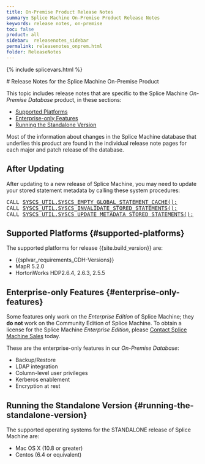 ```yaml
---
title: On-Premise Product Release Notes
summary: Splice Machine On-Premise Product Release Notes
keywords: release notes, on-premise
toc: false
product: all
sidebar:  releasenotes_sidebar
permalink: releasenotes_onprem.html
folder: ReleaseNotes
---
```

{% include splicevars.html %}
<section>
<div class="TopicContent" data-swiftype-index="true" markdown="1">
# Release Notes for the Splice Machine On-Premise Product

This topic includes release notes that are specific to the Splice Machine *On-Premise Database* product, in these sections:

* [Supported Platforms](#supported-platforms)
* [Enterprise-only Features](#enterprise-only-features)
* [Running the Standalone Version](#running-the-standalone-version)

Most of the information about changes in the Splice Machine database that underlies this product are found in the individual release note pages for each major and patch release of the database.

## After Updating

After updating to a new release of Splice Machine, you may need to update your stored statement metadata by calling these system procedures:

<div class="preWrapperWide"><pre class="Example">
CALL <a href="sqlref_sysprocs_emptyglobalcache.html">SYSCS_UTIL.SYSCS_EMPTY_GLOBAL_STATEMENT_CACHE();</a>
CALL <a href="sqlref_sysprocs_invalidatestoredstmts.html">SYSCS_UTIL.SYSCS_INVALIDATE_STORED_STATEMENTS();</a>
CALL <a href="sqlref_sysprocs_updatemetastmts.html">SYSCS_UTIL.SYSCS_UPDATE_METADATA_STORED_STATEMENTS();</a>
</pre></div>

## Supported Platforms {#supported-platforms}
The supported platforms for release {{site.build_version}} are:

* {{splvar_requirements_CDH-Versions}}
* MapR 5.2.0
* HortonWorks HDP2.6.4,  2.6.3, 2.5.5

## Enterprise-only Features {#enterprise-only-features}
Some features only work on the *Enterprise Edition* of Splice Machine; they __do not__ work on the Community Edition of Splice Machine. To obtain a license for the Splice Machine *Enterprise Edition*, please [Contact Splice Machine Sales](https://www.splicemachine.com/company/contact-us/)
today.

These are the enterprise-only features in our *On-Premise Database*:

* Backup/Restore
* LDAP integration
* Column-level user privileges
* Kerberos enablement
* Encryption at rest


## Running the Standalone Version {#running-the-standalone-version}
The supported operating systems for the STANDALONE release of Splice Machine are:

* Mac OS X (10.8 or greater)
* Centos (6.4 or equivalent)

</div>
</section>
